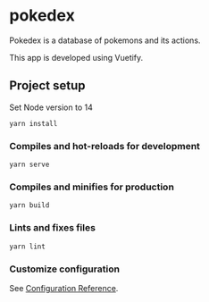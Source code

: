 # pokedex

Pokedex is a database of pokemons and its actions.

This app is developed using Vuetify.

## Project setup
Set Node version to 14
```
yarn install
```

### Compiles and hot-reloads for development
```
yarn serve
```

### Compiles and minifies for production
```
yarn build
```

### Lints and fixes files
```
yarn lint
```

### Customize configuration
See [Configuration Reference](https://cli.vuejs.org/config/).
